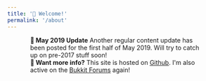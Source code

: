 ```yaml
---
title: '👋 Welcome!'
permalink: '/about'
---
```


<div class="alert alert-success text-center" style="margin-left: auto; margin-right:auto; max-width: 400px;" role="alert">
  <strong>🍅 May 2019 Update</strong>
  Another regular content update has been posted for the first half of May 2019. Will try to catch up on pre-2017 stuff soon! 
</div>

<div class="alert alert-info text-center" style="margin-left: auto; margin-right:auto; max-width: 400px;" role="alert">
  <strong>🙋‍ Want more info?</strong> This site is hosted on <u><a href="https://github.com/insanj/works">Github</a></u>. I'm also active on the <u><a href="https://bukkit.org/members/insanj.7756/">Bukkit Forums</a></u> again!
</div>